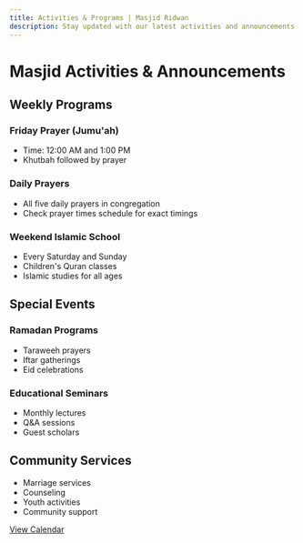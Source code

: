 ```yaml
---
title: Activities & Programs | Masjid Ridwan
description: Stay updated with our latest activities and announcements
---
```


# Masjid Activities & Announcements

## Weekly Programs

### Friday Prayer (Jumu'ah)
- Time: 12:00 AM  and 1:00 PM
- Khutbah followed by prayer


### Daily Prayers
- All five daily prayers in congregation
- Check prayer times schedule for exact timings

### Weekend Islamic School
- Every Saturday and Sunday
- Children's Quran classes
- Islamic studies for all ages

## Special Events

### Ramadan Programs
- Taraweeh prayers
- Iftar gatherings
- Eid celebrations

### Educational Seminars
- Monthly lectures
- Q&A sessions
- Guest scholars

## Community Services
- Marriage services
- Counseling
- Youth activities
- Community support

[View Calendar](/calendar) 